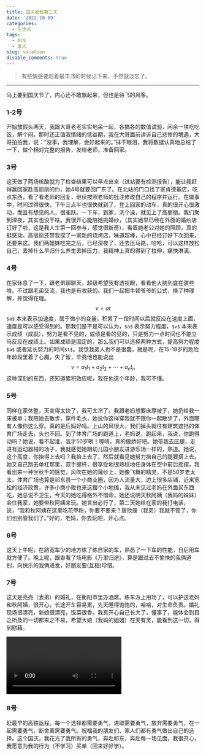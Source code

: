 ```yaml
---
title: 国庆收假第二天
date: '2022-10-09'
categories:
  - 生活志
tags:
  - 祁东
  - 友人
slug: vacation
disable_comments: true
---
```

> 有些情感要趁着最丰沛的时候记下来，不然就淡忘了。
---

马上要到国庆节了，内心还不敢飘起来，但也是待飞的风筝。

### 1-2号
开始放假头两天，我跟大哥老老实实地呆一起，各搞各的数值试验，闲余一块吃吃饭，解个闷。那时还正值我情绪的低谷期，我在大哥面前讲诉自己悲惨的境遇，大哥拍拍我，说：“没事，我理解，会好起来的。”抹干眼泪，我将数据认真地总结了一下，做个相对完整的报告，发给老师，准备回家。

### 3号
这天做了两场核酸就为了检查结果可以早点出来（进站要有检测报告），能让我赶得赢回家赴高丽丽的约，她4号就要回广东了。在北站的门口找了家肯德基店，吃点东西，看了看老师的回复，继续按照老师的批注修改自己的程序并运行。在做事中，时间过得很快，下午三点半也很快就到了，登上回家的动车，真的很开心很激动，而且有想见的人，很雀跃。一下车，到家，洗个澡，就见上了高丽丽。我们聚到深夜，其实也没干啥。我很开心能陪她挑婚纱，（其实她早已经在外面的婚纱店订好了啦，这是我人生第一回参与，感觉很新奇），看着她老公对她的照顾，真的挺感动。高丽丽还带我探了一家新的烧烤店，味道超棒，心中已经订好下次回来，还要来这。我们两姐妹吃完之后，已经深夜了，还去压马路，哈哈，可以这样放松自己，丢掉什么早归什么养生丢掉压力，我精神上真的得到了拉伸，痛快淋漓。

### 4号
在家休息了一下，跟老弟聊聊天，超级希望我有透视眼，看看他大脑到底在装些啥。不过跟老弟交流，我也是有收获的。我们一起把牛顿爷爷的公式，换了种理解，并觉得在理。
$$v = at $$
`$a$` 本来表示加速度，属于微小的变量，积累了一段时间以后就反应在速度上面，速度是可以感受得到的。那我们是不是可以认为，`$a$` 表示努力程度，`$v$` 本来表示成绩（成就），努力是看不见的，成绩是看的见的，只是努力一点时间也不能立马反应在成绩上。如果成绩是固定的，那么我们可以选择两种方式，提高努力程度`$a$` 或者延长努力的时间`$t$`。我觉我弟人也不是很蠢，就是呢，在15-18岁的危险年龄段里着了心魔，失了智，毕竟他也能说出
$$v = a_1 t_1 + a_2 t_2 + \cdots + a_n t_n$$
这种深刻的东西，还知道累积效应呢，我在他这个年龄，我可不懂。

### 5号
同样在家休整，天变得太快了，我可太冷了。我跟老妈想要床厚被子，她扔给我一床被单；我陪她去散步，穿件毛衣，她说你这样穿我就不跟你一起散步了，外面哪有人像你这么穿。真的是后妈好吗。上山的风很大，我们掉头就往有建筑遮挡的体育广场走去，头也不回。到了体育广场的跑道上，老妈说，跑起来，我说，你跑得动吗？她说，看不起谁，我才50岁咧！喔唷，真的傲娇好吧。她带我去压腿，走进有运动器械的场子，我就感觉她跟幼儿园小朋友进游乐场一样的，熟道。她说，这个高度，你抬得上去吗？我抬上去了，然后就看见她努力抬自己的腿要搭上去。她又自己跑去单杠那里，双手握杆，很享受地很熟稔地任身体在空中前后摇摆，我看出来一种坐秋千的感觉，风吹在她的薄纱上，她像飞舞的精灵，不是50岁老太太。体育广场也算是祁东县一个小商业圈，因为人流量大，边上很多店铺，近来宽松的经济政策，许多小商小贩也来这摆个小地摊，我从未见过老妈在外面买东西吃，她总说不卫生，今天的她吃得格外不惜命，她还说明天秋阿姨（我妈的妹妹）会住我家，她要带秋阿姨来玩。她言出必行了，第二天她给在家的我打电话，说，“我和秋阿姨在这里吃花甲粉，你要不要来？唐欣康（我弟）我就不管了，你们也别管我们了。”好的，老妈，你去玩吧，开心点。

### 6号
这天上午呢，在路宽车少的地方练了练自家的车，熟悉了一下车的性能，日后用车就方便了。晚上呢，跟香看了场电影《万里归途》，算是跟过去不愉快的我俩道别，向快乐的我俩进发，好朋友要(互相)珍惜。

### 7号
这天是亮亮（表弟）的婚礼，在衡阳市里办酒席。练车派上用场了，可以护送老妈和秋阿姨，很开心。长途开车容易累，先天睡得饱饱的，哈哈，对生命负责。婚礼现场很漂亮，新娘很漂亮，饭菜很香。我真开心自己长大了，懂事了，能体会到目之所及的一切都来之不易，希望大娘（我妈的姐姐）在天有灵，能看到这一切，得到慰藉。

<video preload="auto" controls="" autoplay="autoplay" name="media"><source src="/videos/1009liang.mp4" type="video/mp4"></video>

### 8号
赶最早的高铁返程。每一个选择都需要勇气，进取需要勇气，放弃需要勇气，在一起需要勇气，断舍离需要勇气。祝福我的朋友们、家人们都有勇气做出自己的选择。这个国庆，我花光了我所有的勇气，奔赴祁东，奔赴每一场见面，我很开心，我愿意为我的行为（不学习）买单（回来好好学）。